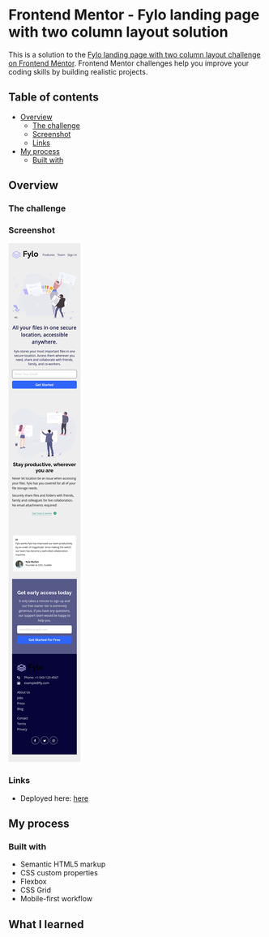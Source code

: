 # Frontend Mentor - Fylo landing page with two column layout solution

This is a solution to the [Fylo landing page with two column layout challenge on Frontend
Mentor](https://www.frontendmentor.io/challenges/fylo-landing-page-with-two-column-layout-5ca5ef041e82137ec91a50f5).
Frontend Mentor challenges help you improve your coding skills by building realistic projects. 

## Table of contents

- [Overview](#overview)
  - [The challenge](#the-challenge)
  - [Screenshot](#screenshot)
  - [Links](#links)
- [My process](#my-process)
  - [Built with](#built-with)

## Overview

### The challenge


### Screenshot

![Mobile](./design/screenshots/mobile.png)

### Links

- Deployed here: [here](https://fylo-landing-page-with-two-column-layout-livid.vercel.app)

## My process

### Built with

- Semantic HTML5 markup
- CSS custom properties
- Flexbox
- CSS Grid
- Mobile-first workflow

## What I learned

